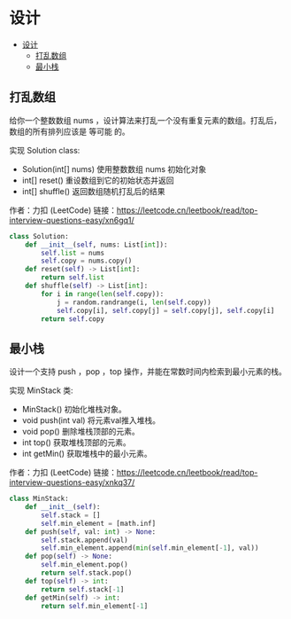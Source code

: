 # 设计

- [设计](#设计)
  - [打乱数组](#打乱数组)
  - [最小栈](#最小栈)



## 打乱数组

给你一个整数数组 nums ，设计算法来打乱一个没有重复元素的数组。打乱后，数组的所有排列应该是 等可能 的。

实现 Solution class:

- Solution(int[] nums) 使用整数数组 nums 初始化对象
- int[] reset() 重设数组到它的初始状态并返回
- int[] shuffle() 返回数组随机打乱后的结果


作者：力扣 (LeetCode)
链接：https://leetcode.cn/leetbook/read/top-interview-questions-easy/xn6gq1/



```python
class Solution:
    def __init__(self, nums: List[int]):
        self.list = nums
        self.copy = nums.copy()
    def reset(self) -> List[int]:
        return self.list
    def shuffle(self) -> List[int]:
        for i in range(len(self.copy)):
            j = random.randrange(i, len(self.copy))
            self.copy[i], self.copy[j] = self.copy[j], self.copy[i]
        return self.copy
```


## 最小栈

设计一个支持 push ，pop ，top 操作，并能在常数时间内检索到最小元素的栈。

实现 MinStack 类:

- MinStack() 初始化堆栈对象。
- void push(int val) 将元素val推入堆栈。
- void pop() 删除堆栈顶部的元素。
- int top() 获取堆栈顶部的元素。
- int getMin() 获取堆栈中的最小元素。


作者：力扣 (LeetCode)
链接：https://leetcode.cn/leetbook/read/top-interview-questions-easy/xnkq37/

```python
class MinStack:
    def __init__(self):
        self.stack = []
        self.min_element = [math.inf]
    def push(self, val: int) -> None:
        self.stack.append(val)
        self.min_element.append(min(self.min_element[-1], val))
    def pop(self) -> None:
        self.min_element.pop()
        return self.stack.pop()
    def top(self) -> int:
        return self.stack[-1]
    def getMin(self) -> int:
        return self.min_element[-1]
```


